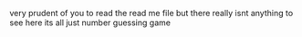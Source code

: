 very prudent of you to read the read me file
but there really isnt anything to see here
its all just number guessing game
